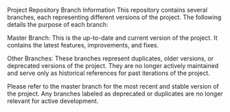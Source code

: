 Project Repository
Branch Information
This repository contains several branches, each representing different versions of the project. The following details the purpose of each branch:

Master Branch: This is the up-to-date and current version of the project. It contains the latest features, improvements, and fixes.

Other Branches: These branches represent duplicates, older versions, or deprecated versions of the project. They are no longer actively maintained and serve only as historical references for past iterations of the project.

Please refer to the master branch for the most recent and stable version of the project. Any branches labeled as deprecated or duplicates are no longer relevant for active development.
